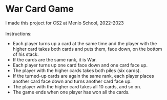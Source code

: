 # War Card Game
I made this project for CS2 at Menlo School, 2022-2023<br/><br/>
Instructions:
<ul>
  <li>Each player turns up a card at the same time and the player with the higher card takes both cards and puts them, face down, on the bottom of his stack.</li>
  <li>If the cards are the same rank, it is War.</li>
  <li>Each player turns up one card face down and one card face up.</li>
  <li>The player with the higher cards takes both piles (six cards).</li>
  <li>If the turned-up cards are again the same rank, each player places another card face down and turns another card face up.</li>
  <li>The player with the higher card takes all 10 cards, and so on.</li>
  <li>The game ends when one player has won all the cards.</li>
 </ul>
